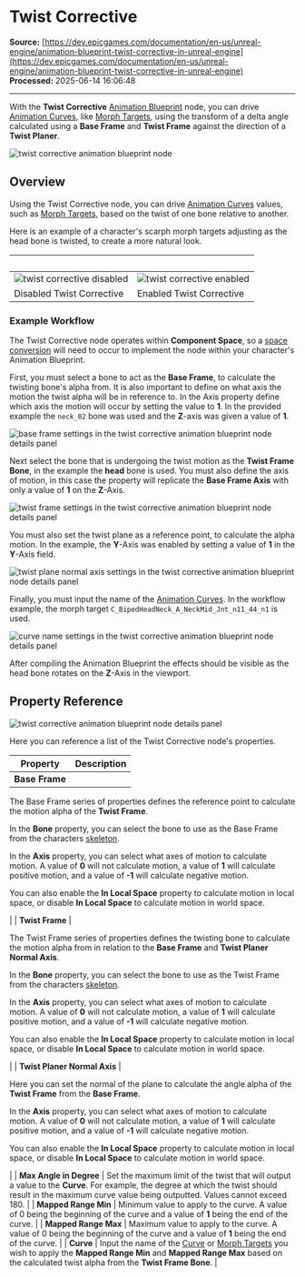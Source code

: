 # Twist Corrective

**Source:** [https://dev.epicgames.com/documentation/en-us/unreal-engine/animation-blueprint-twist-corrective-in-unreal-engine](https://dev.epicgames.com/documentation/en-us/unreal-engine/animation-blueprint-twist-corrective-in-unreal-engine)  
**Processed:** 2025-06-14 16:06:48

---

With the **Twist Corrective** [Animation Blueprint](/documentation/en-us/unreal-engine/animation-blueprints-in-unreal-engine) node, you can drive [Animation Curves](/documentation/en-us/unreal-engine/animation-curves-in-unreal-engine), like [Morph Targets](/documentation/en-us/unreal-engine/skeletons-in-unreal-engine), using the transform of a delta angle calculated using a **Base Frame** and **Twist Frame** against the direction of a **Twist Planer**.

![twist corrective animation blueprint node](https://d1iv7db44yhgxn.cloudfront.net/documentation/images/7ff9b523-9459-47c0-a14a-994017d89b96/twist.png)

## Overview

Using the Twist Corrective node, you can drive [Animation Curves](/documentation/en-us/unreal-engine/animation-curves-in-unreal-engine) values, such as [Morph Targets](/documentation/en-us/unreal-engine/skeletons-in-unreal-engine), based on the twist of one bone relative to another.

Here is an example of a character's scarph morph targets adjusting as the head bone is twisted, to create a more natural look.

|   |   |
| --- | --- |
| ![twist corrective disabled](https://d1iv7db44yhgxn.cloudfront.net/documentation/images/bbb0c307-c95b-4a0e-9611-439b7208d466/demooff.gif) | ![twist corrective enabled](https://d1iv7db44yhgxn.cloudfront.net/documentation/images/f6f5ac0a-5ab4-41bf-808c-a13ffe6d637f/demoon.gif) |
| Disabled Twist Corrective | Enabled Twist Corrective |

### Example Workflow

The Twist Corrective node operates within **Component Space**, so a [space conversion](/documentation/en-us/unreal-engine/animation-blueprint-component-space-conversion-in-unreal-engine) will need to occur to implement the node within your character's Animation Blueprint.

First, you must select a bone to act as the **Base Frame**, to calculate the twisting bone's alpha from. It is also important to define on what axis the motion the twist alpha will be in reference to. In the Axis property define which axis the motion will occur by setting the value to **1**. In the provided example the `neck_02` bone was used and the **Z**\-axis was given a value of **1**.

![base frame settings in the twist corrective animation blueprint node details panel](https://d1iv7db44yhgxn.cloudfront.net/documentation/images/5495c034-4206-4096-bcc5-06ba456ff8b3/baseframe.png)

Next select the bone that is undergoing the twist motion as the **Twist Frame Bone**, in the example the **head** bone is used. You must also define the axis of motion, in this case the property will replicate the **Base Frame Axis** with only a value of **1** on the **Z**\-Axis.

![twist frame settings in the twist corrective animation blueprint node details panel](https://d1iv7db44yhgxn.cloudfront.net/documentation/images/b7502f61-5ccd-4c70-aa3f-954014433c00/twistframe.png)

You must also set the twist plane as a reference point, to calculate the alpha motion. In the example, the **Y**\-Axis was enabled by setting a value of **1** in the **Y**\-Axis field.

![twist plane normal axis settings in the twist corrective animation blueprint node details panel](https://d1iv7db44yhgxn.cloudfront.net/documentation/images/8edf106b-9ae4-4804-86db-5dc7d3b2b70f/twistplane.png)

Finally, you must input the name of the [Animation Curves](/documentation/en-us/unreal-engine/animation-curves-in-unreal-engine). In the workflow example, the morph target `C_BipedHeadNeck_A_NeckMid_Jnt_n11_44_n1` is used.

![curve name settings in the twist corrective animation blueprint node details panel](https://d1iv7db44yhgxn.cloudfront.net/documentation/images/6c8c3d7a-527c-46b6-8f28-b25368b238d2/curvename.png)

After compiling the Animation Blueprint the effects should be visible as the head bone rotates on the **Z**\-Axis in the viewport.

## Property Reference

![twist corrective animation blueprint node details panel](https://d1iv7db44yhgxn.cloudfront.net/documentation/images/a9525967-9148-40c4-8ae6-a37af3dfc55c/details.png)

Here you can reference a list of the Twist Corrective node's properties.

| Property | Description |
| --- | --- |
| **Base Frame** | 
The Base Frame series of properties defines the reference point to calculate the motion alpha of the **Twist Frame**.

In the **Bone** property, you can select the bone to use as the Base Frame from the characters [skeleton](/documentation/en-us/unreal-engine/skeletons-in-unreal-engine).

In the **Axis** property, you can select what axes of motion to calculate motion. A value of **0** will not calculate motion, a value of **1** will calculate positive motion, and a value of **\-1** will calculate negative motion.

You can also enable the **In Local Space** property to calculate motion in local space, or disable **In Local Space** to calculate motion in world space.



 |
| **Twist Frame** | 

The Twist Frame series of properties defines the twisting bone to calculate the motion alpha from in relation to the **Base Frame** and **Twist Planer Normal Axis**.

In the **Bone** property, you can select the bone to use as the Twist Frame from the characters [skeleton](/documentation/en-us/unreal-engine/skeletons-in-unreal-engine).

In the **Axis** property, you can select what axes of motion to calculate motion. A value of **0** will not calculate motion, a value of **1** will calculate positive motion, and a value of **\-1** will calculate negative motion.

You can also enable the **In Local Space** property to calculate motion in local space, or disable **In Local Space** to calculate motion in world space.



 |
| **Twist Planer Normal Axis** | 

Here you can set the normal of the plane to calculate the angle alpha of the **Twist Frame** from the **Base Frame**.

In the **Axis** property, you can select what axes of motion to calculate motion. A value of **0** will not calculate motion, a value of **1** will calculate positive motion, and a value of **\-1** will calculate negative motion.

You can also enable the **In Local Space** property to calculate motion in local space, or disable **In Local Space** to calculate motion in world space.



 |
| **Max Angle in Degree** | Set the maximum limit of the twist that will output a value to the **Curve**. For example, the degree at which the twist should result in the maximum curve value being outputted. Values cannot exceed 180. |
| **Mapped Range Min** | Minimum value to apply to the curve. A value of 0 being the beginning of the curve and a value of **1** being the end of the curve. |
| **Mapped Range Max** | Maximum value to apply to the curve. A value of 0 being the beginning of the curve and a value of **1** being the end of the curve. |
| **Curve** | Input the name of the [Curve](/documentation/en-us/unreal-engine/animation-curves-in-unreal-engine) or [Morph Targets](/documentation/en-us/unreal-engine/skeletons-in-unreal-engine) you wish to apply the **Mapped Range Min** and **Mapped Range Max** based on the calculated twist alpha from the **Twist Frame Bone**. |